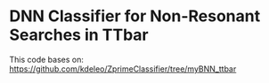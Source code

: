 # DNN Classifier for Non-Resonant Searches in TTbar

This code bases on: https://github.com/kdeleo/ZprimeClassifier/tree/myBNN_ttbar 
